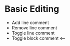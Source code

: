 # Basic Editing

* Add line comment
* Remove line comment
* Toggle line comment
* Toggle block comment <--